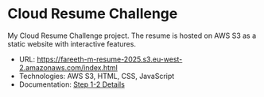 # Cloud Resume Challenge
My Cloud Resume Challenge project. The resume is hosted on AWS S3 as a static website with interactive features.  
- URL: https://fareeth-m-resume-2025.s3.eu-west-2.amazonaws.com/index.html
- Technologies: AWS S3, HTML, CSS, JavaScript  
- Documentation: [Step 1-2 Details](docs/step1-step2.md)
